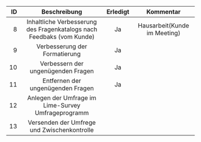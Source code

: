 ID | Beschreibung |Erledigt|Kommentar|
---:|:--------------:|:---------:|:---------:|
 8|Inhaltliche Verbesserung des Fragenkatalogs nach Feedbaks (vom Kunde)|Ja|Hausarbeit(Kunde im Meeting)|
 9|Verbesserung der Formatierung |Ja||
 10|Verbessern der ungenügenden Fragen | Ja ||
 11|Entfernen der ungenügenden Fragen | Ja ||
 12|Anlegen der Umfrage im Lime-Survey Umfrageprogramm |  ||
 13| Versenden der Umfrege und Zwischenkontrolle |  ||
